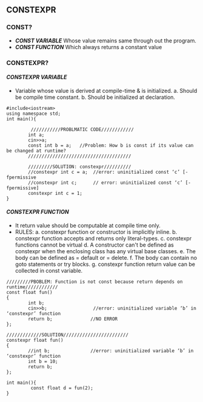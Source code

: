 ## CONSTEXPR

### **CONST?** 
- ***CONST VARIABLE*** Whose value remains same through out the program.
- ***CONST FUNCTION*** Which always returns a constant value
 
### **CONSTEXPR?**
#### ***CONSTEXPR VARIABLE***
- Variable whose value is derived at compile-time & is initialized. 
  a. Should be compile time constant. 
  b. Should be initialized at declaration.

```
#include<iostream>
using namespace std;
int main(){

         ///////////PROBLMATIC CODE////////////
        int a;
        cin>>a;
        const int b = a;   //Problem: How b is const if its value can be changed at runtime?
        //////////////////////////////////////
 
        /////////SOLUTION: constexpr//////////
        //constexpr int c = a;  //error: uninitialized const ‘c’ [-fpermissive
        //constexpr int c;      // error: uninitialized const ‘c’ [-fpermissive]
        constexpr int c = 1;
}
```

#### ***CONSTEXPR FUNCTION***
- It return value should be computable at compile time only.
- RULES:
  a. constexpr function or constructor is implicitly inline.
  b. constexpr function accepts and returns only literal-types.
  c. constexpr functions cannot be virtual
  d. A constructor can't be defined as constexpr when the enclosing class has any virtual base classes.
  e. The body can be defined as = default or = delete.
  f. The body can contain no goto statements or try blocks.
  g. constexpr function return value can be collected in const variable.
```
/////////PBOBLEM: Function is not const because return depends on runtime////////////
const float fun()
{
        int b;
        cin>>b;                 //error: uninitialized variable ‘b’ in ‘constexpr’ function
        return b;              //NO ERROR
};

/////////////SOLUTION////////////////////////
constexpr float fun()
{
        //int b;               //error: uninitialized variable ‘b’ in ‘constexpr’ function
        int b = 10;
        return b;  
};

int main(){
         const float d = fun(2);
}
```
